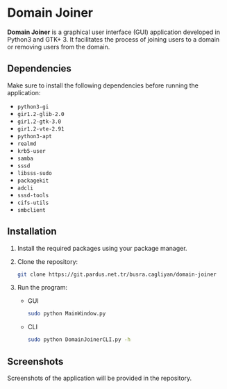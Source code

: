 # Domain Joiner

**Domain Joiner** is a graphical user interface (GUI) application developed in Python3 and GTK+ 3. It facilitates the process of joining users to a domain or removing users from the domain.

## Dependencies

Make sure to install the following dependencies before running the application:

- `python3-gi`
- `gir1.2-glib-2.0`
- `gir1.2-gtk-3.0`
- `gir1.2-vte-2.91`
- `python3-apt`
- `realmd`
- `krb5-user`
- `samba`
- `sssd`
- `libsss-sudo`
- `packagekit`
- `adcli`
- `sssd-tools`
- `cifs-utils`
- `smbclient`

## Installation

1. Install the required packages using your package manager.

2. Clone the repository:

   ```bash
   git clone https://git.pardus.net.tr/busra.cagliyan/domain-joiner
   ```

3. Run the program:
    
    * GUI 
      ```bash
      sudo python MainWindow.py
      ```
    
    * CLI
      ```bash
      sudo python DomainJoinerCLI.py -h
      ```
    
## Screenshots

Screenshots of the application will be provided in the repository.
